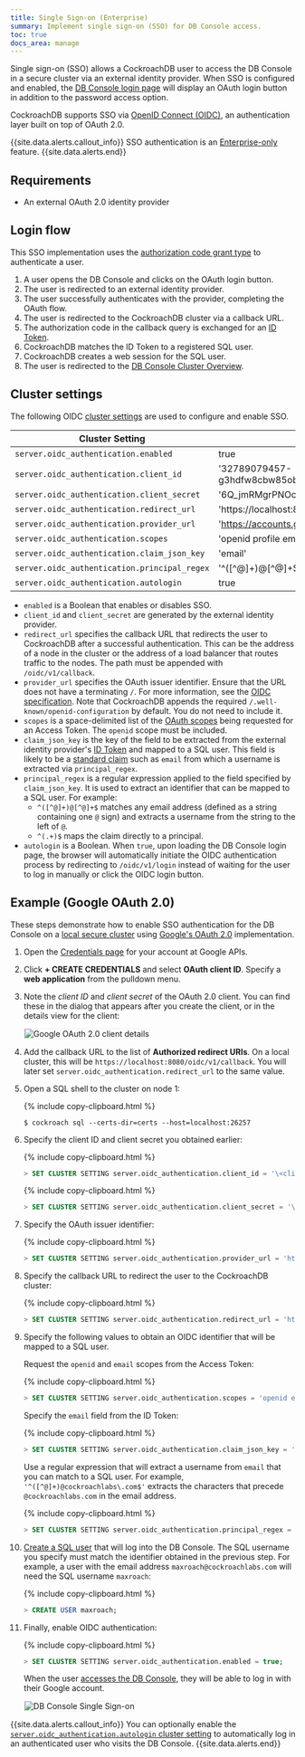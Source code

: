 ```yaml
---
title: Single Sign-on (Enterprise)
summary: Implement single sign-on (SSO) for DB Console access.
toc: true
docs_area: manage
---
```


Single sign-on (SSO) allows a CockroachDB user to access the DB Console in a secure cluster via an external identity provider. When SSO is configured and enabled, the [DB Console login page](ui-overview.html#db-console-access) will display an OAuth login button in addition to the password access option.

CockroachDB supports SSO via [OpenID Connect (OIDC)](https://openid.net/connect/), an authentication layer built on top of OAuth 2.0.

{{site.data.alerts.callout_info}}
SSO authentication is an [Enterprise-only](enterprise-licensing.html) feature.
{{site.data.alerts.end}}

## Requirements

- An external OAuth 2.0 identity provider

## Login flow

This SSO implementation uses the [authorization code grant type](https://tools.ietf.org/html/rfc6749#section-4.1) to authenticate a user.

1. A user opens the DB Console and clicks on the OAuth login button.
1. The user is redirected to an external identity provider.
1. The user successfully authenticates with the provider, completing the OAuth flow.
1. The user is redirected to the CockroachDB cluster via a callback URL.
1. The authorization code in the callback query is exchanged for an [ID Token](https://openid.net/specs/openid-connect-core-1_0.html#IDToken).
1. CockroachDB matches the ID Token to a registered SQL user.
1. CockroachDB creates a web session for the SQL user.
1. The user is redirected to the [DB Console Cluster Overview](ui-cluster-overview-page.html).

## Cluster settings

The following OIDC [cluster settings](cluster-settings.html) are used to configure and enable SSO.

| Cluster Setting | Example Value
|-----------------|------
| `server.oidc_authentication.enabled` | true
| `server.oidc_authentication.client_id` | '32789079457-g3hdfw8cbw85obi5cb525hsceaqf69unn.apps.googleusercontent.com'
| `server.oidc_authentication.client_secret` | '6Q_jmRMgrPNOc_mN91boe-9EP'
| `server.oidc_authentication.redirect_url` | 'https://localhost:8080/oidc/v1/callback'
| `server.oidc_authentication.provider_url` | 'https://accounts.google.com'
| `server.oidc_authentication.scopes` | 'openid profile email'
| `server.oidc_authentication.claim_json_key` | 'email'
| `server.oidc_authentication.principal_regex` | '^([^@]+)@[^@]+$'
| `server.oidc_authentication.autologin` | true

- `enabled` is a Boolean that enables or disables SSO.
- `client_id` and `client_secret` are generated by the external identity provider.
- `redirect_url` specifies the callback URL that redirects the user to CockroachDB after a successful authentication. This can be the address of a node in the cluster or the address of a load balancer that routes traffic to the nodes. The path must be appended with `/oidc/v1/callback`.
- `provider_url` specifies the OAuth issuer identifier. Ensure that the URL does not have a terminating `/`. For more information, see the [OIDC specification](https://openid.net/specs/openid-connect-discovery-1_0.html#ProviderConfig). Note that CockroachDB appends the required `/.well-known/openid-configuration` by default. You do not need to include it.
- `scopes` is a space-delimited list of the [OAuth scopes](https://openid.net/specs/openid-connect-core-1_0.html#ScopeClaims) being requested for an Access Token. The `openid` scope must be included.
- `claim_json_key` is the key of the field to be extracted from the external identity provider's [ID Token](https://openid.net/specs/openid-connect-core-1_0.html#IDToken) and mapped to a SQL user. This field is likely to be a [standard claim](https://openid.net/specs/openid-connect-core-1_0.html#StandardClaims) such as `email` from which a username is extracted via `principal_regex`.
- `principal_regex` is a regular expression applied to the field specified by `claim_json_key`. It is used to extract an identifier that can be mapped to a SQL user. For example:
	- `^([^@]+)@[^@]+$` matches any email address (defined as a string containing one `@` sign) and extracts a username from the string to the left of `@`.
	- `^(.+)$` maps the claim directly to a principal.
- `autologin` is a Boolean. When `true`, upon loading the DB Console login page, the browser will automatically initiate the OIDC authentication process by redirecting to `/oidc/v1/login` instead of waiting for the user to log in manually or click the OIDC login button.

## Example (Google OAuth 2.0)

These steps demonstrate how to enable SSO authentication for the DB Console on a [local secure cluster](secure-a-cluster.html) using [Google's OAuth 2.0](https://developers.google.com/identity/protocols/oauth2) implementation.

1. Open the [Credentials page](https://console.developers.google.com/apis/credentials) for your account at Google APIs.

1. Click **+ CREATE CREDENTIALS** and select **OAuth client ID**. Specify a **web application** from the pulldown menu.

1. Note the *client ID* and *client secret* of the OAuth 2.0 client. You can find these in the dialog that appears after you create the client, or in the details view for the client:

	<img src="{{ 'images/v21.2/google-oidc-client.png' | relative_url }}" alt="Google OAuth 2.0 client details" style="border:1px solid #eee;max-width:100%" />

1. Add the callback URL to the list of **Authorized redirect URIs**. On a local cluster, this will be `https://localhost:8080/oidc/v1/callback`. You will later set `server.oidc_authentication.redirect_url` to the same value.

1. Open a SQL shell to the cluster on node 1:

    {% include copy-clipboard.html %}
    ~~~ shell
    $ cockroach sql --certs-dir=certs --host=localhost:26257
    ~~~

1. Specify the client ID and client secret you obtained earlier:

	{% include copy-clipboard.html %}
	~~~ sql
	> SET CLUSTER SETTING server.oidc_authentication.client_id = '\<client id\>';
	~~~

	{% include copy-clipboard.html %}
	~~~ sql
	> SET CLUSTER SETTING server.oidc_authentication.client_secret = '\<client secret\>';
	~~~

1. Specify the OAuth issuer identifier:

	{% include copy-clipboard.html %}
	~~~ sql
	> SET CLUSTER SETTING server.oidc_authentication.provider_url = 'https://accounts.google.com';
	~~~

1. Specify the callback URL to redirect the user to the CockroachDB cluster:

	{% include copy-clipboard.html %}
	~~~ sql
	> SET CLUSTER SETTING server.oidc_authentication.redirect_url = 'https://localhost:8080/oidc/v1/callback';
	~~~

1. Specify the following values to obtain an OIDC identifier that will be mapped to a SQL user.

	Request the `openid` and `email` scopes from the Access Token:

	{% include copy-clipboard.html %}
	~~~ sql
	> SET CLUSTER SETTING server.oidc_authentication.scopes = 'openid email';
	~~~

	Specify the `email` field from the ID Token:

	{% include copy-clipboard.html %}
	~~~ sql
	> SET CLUSTER SETTING server.oidc_authentication.claim_json_key = 'email';
	~~~

	Use a regular expression that will extract a username from `email` that you can match to a SQL user. For example, `'^([^@]+)@cockroachlabs\.com$'` extracts the characters that precede `@cockroachlabs.com` in the email address.

	{% include copy-clipboard.html %}
	~~~ sql
	> SET CLUSTER SETTING server.oidc_authentication.principal_regex = '^([^@]+)@cockroachlabs.com$';
	~~~

1. [Create a SQL user](create-user.html#create-a-user) that will log into the DB Console. The SQL username you specify must match the identifier obtained in the previous step. For example, a user with the email address `maxroach@cockroachlabs.com` will need the SQL username `maxroach`:

    {% include copy-clipboard.html %}
    ~~~ sql
    > CREATE USER maxroach;
    ~~~

1. Finally, enable OIDC authentication:

	{% include copy-clipboard.html %}
	~~~ sql
	> SET CLUSTER SETTING server.oidc_authentication.enabled = true;
	~~~

	When the user [accesses the DB Console](ui-overview.html#db-console-access), they will be able to log in with their Google account.

	<img src="{{ 'images/v21.2/ui_login_sso.png' | relative_url }}" alt="DB Console Single Sign-on" style="border:1px solid #eee;max-width:50%" />

{{site.data.alerts.callout_info}}
You can optionally enable the [`server.oidc_authentication.autologin` cluster setting](#cluster-settings) to automatically log in an authenticated user who visits the DB Console.
{{site.data.alerts.end}}
